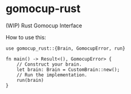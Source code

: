 # gomocup-rust
(WIP) Rust Gomocup Interface


How to use this:

```
use gomocup_rust::{Brain, GomocupError, run}

fn main() -> Result<(), GomocupError> {
    // Construct your brain.
    let brain: Brain = CustomBrain::new();
    // Run the implementation.
    run(brain)
}

```